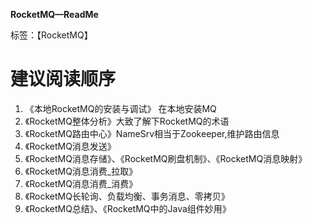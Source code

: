 **RocketMQ—ReadMe**

标签：【RocketMQ】



# 建议阅读顺序

1. 《本地RocketMQ的安装与调试》 在本地安装MQ
2. 《RocketMQ整体分析》大致了解下RocketMQ的术语
3. 《RocketMQ路由中心》NameSrv相当于Zookeeper,维护路由信息
4. 《RocketMQ消息发送》
5. 《RocketMQ消息存储》、《RocketMQ刷盘机制》、《RocketMQ消息映射》
6. 《RocketMQ消息消费_拉取》
7. 《RocketMQ消息消费_消费》
8. 《RocketMQ长轮询、负载均衡、事务消息、零拷贝》
9. 《RocketMQ总结》、《RocketMQ中的Java组件妙用》





























